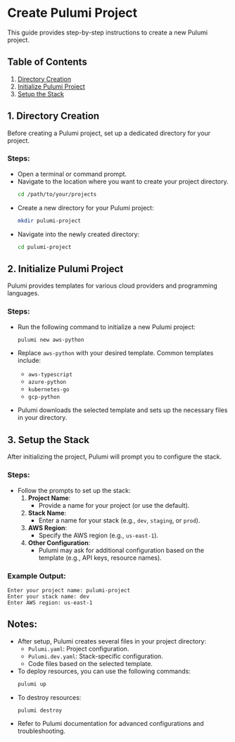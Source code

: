 # Create Pulumi Project

This guide provides step-by-step instructions to create a new Pulumi project.

## Table of Contents
1. [Directory Creation](#directory-creation)
2. [Initialize Pulumi Project](#initialize-pulumi-project)
3. [Setup the Stack](#setup-the-stack)

## 1. Directory Creation
Before creating a Pulumi project, set up a dedicated directory for your project.

### Steps:
- Open a terminal or command prompt.
- Navigate to the location where you want to create your project directory.
  ```bash
  cd /path/to/your/projects
  ```
- Create a new directory for your Pulumi project:
  ```bash
  mkdir pulumi-project
  ```
- Navigate into the newly created directory:
  ```bash
  cd pulumi-project
  ```

## 2. Initialize Pulumi Project
Pulumi provides templates for various cloud providers and programming languages.

### Steps:
- Run the following command to initialize a new Pulumi project:
  ```bash
  pulumi new aws-python
  ```
- Replace `aws-python` with your desired template. Common templates include:
  - `aws-typescript`
  - `azure-python`
  - `kubernetes-go`
  - `gcp-python`

- Pulumi downloads the selected template and sets up the necessary files in your directory.

## 3. Setup the Stack
After initializing the project, Pulumi will prompt you to configure the stack.

### Steps:
- Follow the prompts to set up the stack:
  1. **Project Name**:
     - Provide a name for your project (or use the default).
  2. **Stack Name**:
     - Enter a name for your stack (e.g., `dev`, `staging`, or `prod`).
  3. **AWS Region**:
     - Specify the AWS region (e.g., `us-east-1`).
  4. **Other Configuration**:
     - Pulumi may ask for additional configuration based on the template (e.g., API keys, resource names).

### Example Output:
```plaintext
Enter your project name: pulumi-project
Enter your stack name: dev
Enter AWS region: us-east-1
```

## Notes:
- After setup, Pulumi creates several files in your project directory:
  - `Pulumi.yaml`: Project configuration.
  - `Pulumi.dev.yaml`: Stack-specific configuration.
  - Code files based on the selected template.
- To deploy resources, you can use the following commands:
  ```bash
  pulumi up
  ```
- To destroy resources:
  ```bash
  pulumi destroy
  ```
- Refer to Pulumi documentation for advanced configurations and troubleshooting.
